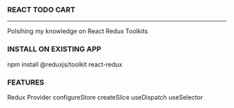 ### REACT TODO CART
---------------
Polsihing my knowledge on React Redux Toolkits

### INSTALL ON EXISTING APP 
npm install @reduxjs/toolkit react-redux 

### FEATURES
Redux Provider 
configureStore
createSlice
useDispatch
useSelector



